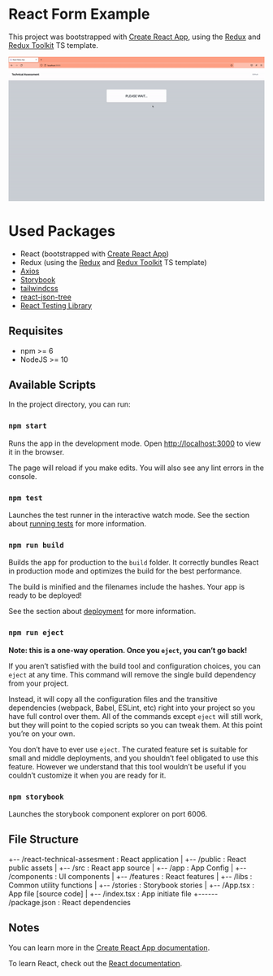 # React Form Example

This project was bootstrapped with [Create React App](https://github.com/facebook/create-react-app), using the [Redux](https://redux.js.org/) and [Redux Toolkit](https://redux-toolkit.js.org/) TS template.


![](assets/20220430_105525_ezgif-3-077d60119b.gif)

# Used Packages

* React (bootstrapped with [Create React App](https://github.com/facebook/create-react-app))
* Redux (using the [Redux](https://redux.js.org/) and [Redux Toolkit](https://redux-toolkit.js.org/) TS template)
* [Axios](https://axios-http.com/docs/intro)
* [Storybook](https://storybook.js.org/)
* [tailwindcss](https://tailwindcss.com/)
* [react-json-tree ](https://https://www.npmjs.com/package/react-json-tree)
* [React Testing Library](https://testing-library.com/docs/react-testing-library/intro/)

## Requisites

* npm >= 6
* NodeJS >= 10

## Available Scripts

In the project directory, you can run:

### `npm start`

Runs the app in the development mode.
Open [http://localhost:3000](http://localhost:3000) to view it in the browser.

The page will reload if you make edits.
You will also see any lint errors in the console.

### `npm test`

Launches the test runner in the interactive watch mode.
See the section about [running tests](https://facebook.github.io/create-react-app/docs/running-tests) for more information.

### `npm run build`

Builds the app for production to the `build` folder.
It correctly bundles React in production mode and optimizes the build for the best performance.

The build is minified and the filenames include the hashes.
Your app is ready to be deployed!

See the section about [deployment](https://facebook.github.io/create-react-app/docs/deployment) for more information.

### `npm run eject`

**Note: this is a one-way operation. Once you `eject`, you can’t go back!**

If you aren’t satisfied with the build tool and configuration choices, you can `eject` at any time. This command will remove the single build dependency from your project.

Instead, it will copy all the configuration files and the transitive dependencies (webpack, Babel, ESLint, etc) right into your project so you have full control over them. All of the commands except `eject` will still work, but they will point to the copied scripts so you can tweak them. At this point you’re on your own.

You don’t have to ever use `eject`. The curated feature set is suitable for small and middle deployments, and you shouldn’t feel obligated to use this feature. However we understand that this tool wouldn’t be useful if you couldn’t customize it when you are ready for it.

### `npm storybook`

Launches the storybook component explorer on port 6006.

## File Structure

+-- /react-technical-assesment      : React application
|   +-- /public                     : React public assets
|   +-- /src                        : React app source
|       +-- /app                    : App Config
|       +-- /components             : UI components
|       +-- /features               : React features
|       +-- /libs                   : Common utility functions
|       +-- /stories                : Storybook stories
|       +-- /App.tsx                : App file [source code]
|       +-- /index.tsx              : App initiate file
+------ /package.json               : React dependencies

## Notes

You can learn more in the [Create React App documentation](https://facebook.github.io/create-react-app/docs/getting-started).

To learn React, check out the [React documentation](https://reactjs.org/).
